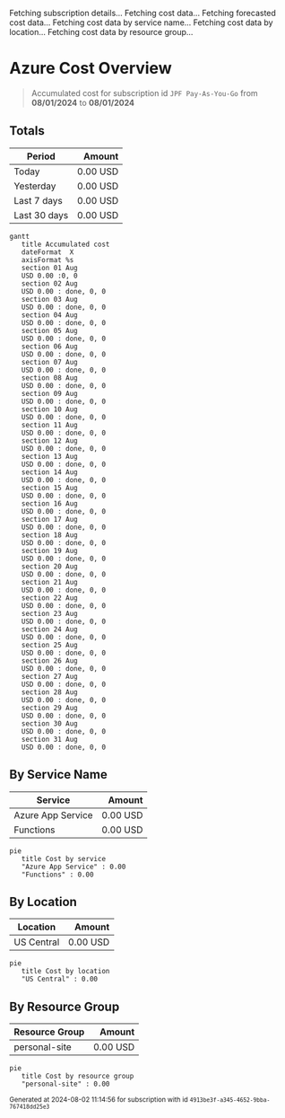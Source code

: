 Fetching subscription details...
Fetching cost data...
Fetching forecasted cost data...
Fetching cost data by service name...
Fetching cost data by location...
Fetching cost data by resource group...
# Azure Cost Overview

> Accumulated cost for subscription id `JPF Pay-As-You-Go` from **08/01/2024** to **08/01/2024**

## Totals

|Period|Amount|
|---|---:|
|Today|0.00 USD|
|Yesterday|0.00 USD|
|Last 7 days|0.00 USD|
|Last 30 days|0.00 USD|

```mermaid
gantt
   title Accumulated cost
   dateFormat  X
   axisFormat %s
   section 01 Aug
   USD 0.00 :0, 0
   section 02 Aug
   USD 0.00 : done, 0, 0
   section 03 Aug
   USD 0.00 : done, 0, 0
   section 04 Aug
   USD 0.00 : done, 0, 0
   section 05 Aug
   USD 0.00 : done, 0, 0
   section 06 Aug
   USD 0.00 : done, 0, 0
   section 07 Aug
   USD 0.00 : done, 0, 0
   section 08 Aug
   USD 0.00 : done, 0, 0
   section 09 Aug
   USD 0.00 : done, 0, 0
   section 10 Aug
   USD 0.00 : done, 0, 0
   section 11 Aug
   USD 0.00 : done, 0, 0
   section 12 Aug
   USD 0.00 : done, 0, 0
   section 13 Aug
   USD 0.00 : done, 0, 0
   section 14 Aug
   USD 0.00 : done, 0, 0
   section 15 Aug
   USD 0.00 : done, 0, 0
   section 16 Aug
   USD 0.00 : done, 0, 0
   section 17 Aug
   USD 0.00 : done, 0, 0
   section 18 Aug
   USD 0.00 : done, 0, 0
   section 19 Aug
   USD 0.00 : done, 0, 0
   section 20 Aug
   USD 0.00 : done, 0, 0
   section 21 Aug
   USD 0.00 : done, 0, 0
   section 22 Aug
   USD 0.00 : done, 0, 0
   section 23 Aug
   USD 0.00 : done, 0, 0
   section 24 Aug
   USD 0.00 : done, 0, 0
   section 25 Aug
   USD 0.00 : done, 0, 0
   section 26 Aug
   USD 0.00 : done, 0, 0
   section 27 Aug
   USD 0.00 : done, 0, 0
   section 28 Aug
   USD 0.00 : done, 0, 0
   section 29 Aug
   USD 0.00 : done, 0, 0
   section 30 Aug
   USD 0.00 : done, 0, 0
   section 31 Aug
   USD 0.00 : done, 0, 0
```

## By Service Name

|Service|Amount|
|---|---:|
|Azure App Service|0.00 USD|
|Functions|0.00 USD|

```mermaid
pie
   title Cost by service
   "Azure App Service" : 0.00
   "Functions" : 0.00
```

## By Location

|Location|Amount|
|---|---:|
|US Central|0.00 USD|

```mermaid
pie
   title Cost by location
   "US Central" : 0.00
```

## By Resource Group

|Resource Group|Amount|
|---|---:|
|personal-site|0.00 USD|

```mermaid
pie
   title Cost by resource group
   "personal-site" : 0.00
```

<sup>Generated at 2024-08-02 11:14:56 for subscription with id `4913be3f-a345-4652-9bba-767418dd25e3`</sup>
